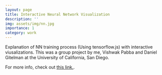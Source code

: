 ```yaml
---
layout: page
title: Interactive Neural Network Visualization
description: ''
img: assets/img/nn.jpg
importance: 1
category: work
---
```


Explanation of NN training process (Using tensorflow.js) with interactive viusalizations. This was a group project by me, Vishwak Pabba and Daniel Gitelman at the University of California, San Diego.

For more info, check out [this link.](https://github.com/dgitelman1/Neural-Network-Visualization/blob/main/README.md).